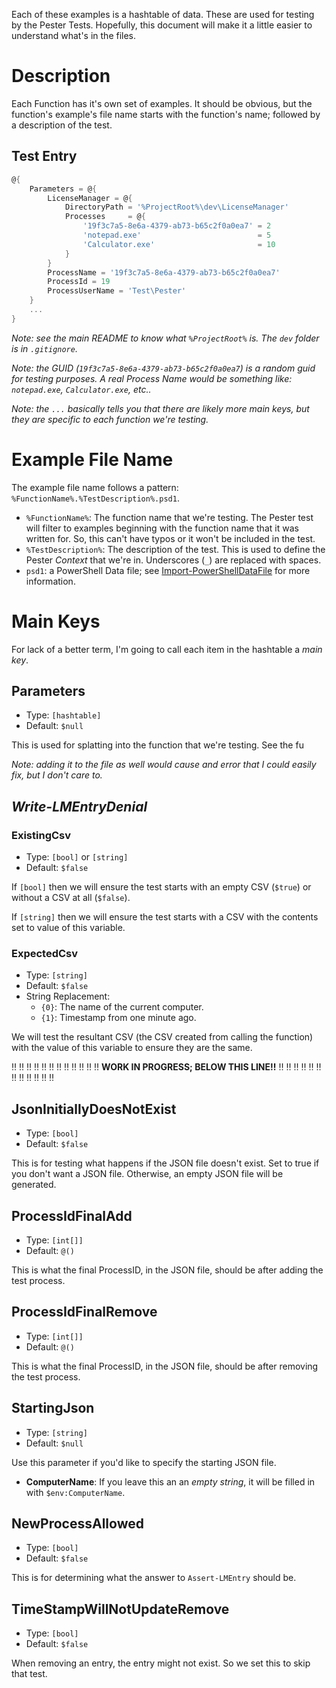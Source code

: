 Each of these examples is a hashtable of data.
These are used for testing by the Pester Tests.
Hopefully, this document will make it a little easier to understand what's in the files.

# Description

Each Function has it's own set of examples.
It should be obvious, but the function's example's file name starts with the function's name; followed by a description of the test.

## Test Entry

```powershell
@{
    Parameters = @{
        LicenseManager = @{
            DirectoryPath = '%ProjectRoot%\dev\LicenseManager'
            Processes     = @{
                '19f3c7a5-8e6a-4379-ab73-b65c2f0a0ea7' = 2
                'notepad.exe'                          = 5
                'Calculator.exe'                       = 10
            }
        }
        ProcessName = '19f3c7a5-8e6a-4379-ab73-b65c2f0a0ea7'
        ProcessId = 19
        ProcessUserName = 'Test\Pester'
    }
    ...
}
```

*Note: see the main README to know what `%ProjectRoot%` is.*
*The `dev` folder is in `.gitignore`.*

*Note: the GUID (`19f3c7a5-8e6a-4379-ab73-b65c2f0a0ea7`) is a random guid for testing purposes.*
*A real Process Name would be something like: `notepad.exe`, `Calculator.exe`, etc..*

*Note: the `...` basically tells you that there are likely more main keys, but they are specific to each function we're testing.*

# Example File Name

The example file name follows a pattern: `%FunctionName%.%TestDescription%.psd1`.

- `%FunctionName%`: The function name that we're testing. The Pester test will filter to examples beginning with the function name that it was written for. So, this can't have typos or it won't be included in the test.
- `%TestDescription%`: The description of the test. This is used to define the Pester *Context* that we're in. Underscores (`_`) are replaced with spaces.
- `psd1`: a PowerShell Data file; see [Import-PowerShellDataFile](https://docs.microsoft.com/en-us/powershell/module/microsoft.powershell.utility/import-powershelldatafile) for more information.

# Main Keys

For lack of a better term, I'm going to call each item in the hashtable a *main key*.

## Parameters

- Type: `[hashtable]`
- Default: `$null`

This is used for splatting into the function that we're testing.
See the fu

*Note: adding it to the file as well would cause and error that I could easily fix, but I don't care to.*

## *Write-LMEntryDenial*

### ExistingCsv

- Type: `[bool]` or `[string]`
- Default: `$false`

If `[bool]` then we will ensure the test starts with an empty CSV (`$true`) or without a CSV at all (`$false`).

If `[string]` then we will ensure the test starts with a CSV with the contents set to value of this variable.

### ExpectedCsv

- Type: `[string]`
- Default: `$false`
- String Replacement:
    - `{0}`: The name of the current computer.
    - `{1}`: Timestamp from one minute ago.

We will test the resultant CSV (the CSV created from calling the function) with the value of this variable to ensure they are the same.


:bangbang: :bangbang: :bangbang: :bangbang: :bangbang: :bangbang: :bangbang: :bangbang: :bangbang: :bangbang: :bangbang: :bangbang: 
**WORK IN PROGRESS; BELOW THIS LINE!!**
:bangbang: :bangbang: :bangbang: :bangbang: :bangbang: :bangbang: :bangbang: :bangbang: :bangbang: :bangbang: :bangbang: :bangbang: 






## JsonInitiallyDoesNotExist

- Type: `[bool]`
- Default: `$false`

This is for testing what happens if the JSON file doesn't exist.
Set to true if you don't want a JSON file.
Otherwise, an empty JSON file will be generated.

## ProcessIdFinalAdd

- Type: `[int[]]`
- Default: `@()`

This is what the final ProcessID, in the JSON file, should be after adding the test process.

## ProcessIdFinalRemove

- Type: `[int[]]`
- Default: `@()`

This is what the final ProcessID, in the JSON file, should be after removing the test process.

## StartingJson

- Type: `[string]`
- Default: `$null`

Use this parameter if you'd like to specify the starting JSON file.

- **ComputerName**: If you leave this an an *empty string*, it will be filled in with `$env:ComputerName`.

## NewProcessAllowed

- Type: `[bool]`
- Default: `$false`

This is for determining what the answer to `Assert-LMEntry` should be.

## TimeStampWillNotUpdateRemove

- Type: `[bool]`
- Default: `$false`

When removing an entry, the entry might not exist.
So we set this to skip that test.